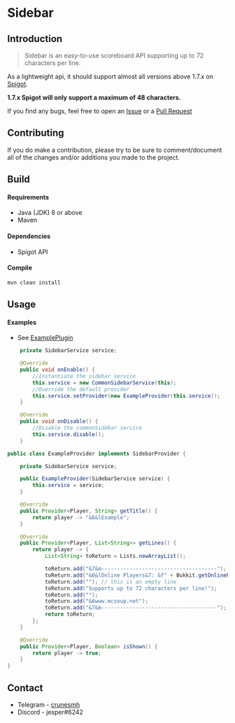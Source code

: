 # Sidebar

Introduction
---
> Sidebar is an easy-to-use scoreboard API supporting up to 72 characters per line.

As a lightweight api, it should support almost all versions above 1.7.x on [Spigot](https://hub.spigotmc.org/stash/projects/SPIGOT/repos/spigot/browse).

**1.7.x Spigot will only support a maximum of 48 characters.**

If you find any bugs, feel free to open an [Issue](https://github.com/crunesmh/sidebar/issues) or a [Pull Request](https://github.com/crunesmh/sidebar/pulls)

Contributing
---

If you do make a contribution, please try to be sure to comment/document all of the changes and/or additions you made to the project.

Build
---
#### Requirements
* Java (JDK) 8 or above
* Maven

#### Dependencies
* Spigot API

#### Compile
```sh
mvn clean install
```
Usage
---
#### Examples
* See [ExamplePlugin](https://github.com/crunesmh/sidebar/blob/master/src/main/java/me/crune/sidebar/example/ExamplePlugin.java)
```java
    private SidebarService service;

    @Override
    public void onEnable() {
        //Instantiate the sidebar service
        this.service = new CommonSidebarService(this);
        //Override the default provider
        this.service.setProvider(new ExampleProvider(this.service));
    }

    @Override
    public void onDisable() {
        //Disable the commonSidebar service
        this.service.disable();
    }
```
```java
public class ExampleProvider implements SidebarProvider {

    private SidebarService service;

    public ExampleProvider(SidebarService service) {
        this.service = service;
    }

    @Override
    public Provider<Player, String> getTitle() {
        return player -> "&6&lExample";
    }

    @Override
    public Provider<Player, List<String>> getLines() {
        return player -> {
            List<String> toReturn = Lists.newArrayList();

            toReturn.add("&7&m-------------------------------------");
            toReturn.add("&6&lOnline Players&7: &f" + Bukkit.getOnlinePlayers().size());
            toReturn.add(""); // this is an empty line
            toReturn.add("Supports up to 72 characters per line!");
            toReturn.add("");
            toReturn.add("&6www.mcsoup.net");
            toReturn.add("&7&m-------------------------------------");
            return toReturn;
        };
    }

    @Override
    public Provider<Player, Boolean> isShown() {
        return player -> true;
    }
}
```
Contact
---
* Telegram - [crunesmh](https://t.me/crunesmh)
* Discord - jesper#6242
